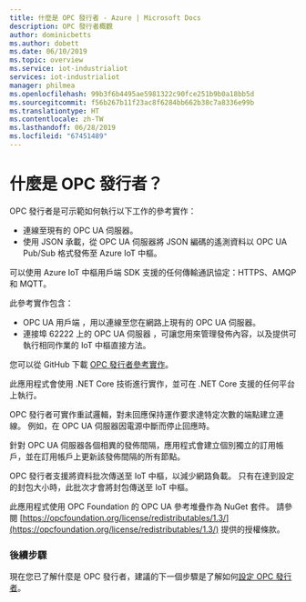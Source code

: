 ```yaml
---
title: 什麼是 OPC 發行者 - Azure | Microsoft Docs
description: OPC 發行者概觀
author: dominicbetts
ms.author: dobett
ms.date: 06/10/2019
ms.topic: overview
ms.service: iot-industrialiot
services: iot-industrialiot
manager: philmea
ms.openlocfilehash: 99b3f6b4495ae5981322c90fce251b9b0a18bb5d
ms.sourcegitcommit: f56b267b11f23ac8f6284bb662b38c7a8336e99b
ms.translationtype: HT
ms.contentlocale: zh-TW
ms.lasthandoff: 06/28/2019
ms.locfileid: "67451489"
---
```

# <a name="what-is-opc-publisher"></a>什麼是 OPC 發行者？

OPC 發行者是可示範如何執行以下工作的參考實作：

- 連線至現有的 OPC UA 伺服器。
- 使用 JSON 承載，從 OPC UA 伺服器將 JSON 編碼的遙測資料以 OPC UA Pub/Sub 格式發佈至 Azure IoT 中樞。

可以使用 Azure IoT 中樞用戶端 SDK 支援的任何傳輸通訊協定：HTTPS、AMQP 和 MQTT。

此參考實作包含：

- OPC UA 用戶端  ，用以連線至您在網路上現有的 OPC UA 伺服器。
- 連接埠 62222 上的 OPC UA 伺服器  ，可讓您用來管理發佈內容，以及提供可執行相同作業的 IoT 中樞直接方法。

您可以從 GitHub 下載 [OPC 發行者參考實作](https://github.com/Azure/iot-edge-opc-publisher)。

此應用程式會使用 .NET Core 技術進行實作，並可在 .NET Core 支援的任何平台上執行。

OPC 發行者可實作重試邏輯，對未回應保持運作要求達特定次數的端點建立連線。 例如，在 OPC UA 伺服器因電源中斷而停止回應時。

針對 OPC UA 伺服器各個相異的發佈間隔，應用程式會建立個別獨立的訂用帳戶，並在訂用帳戶上更新該發佈間隔的所有節點。

OPC 發行者支援將資料批次傳送至 IoT 中樞，以減少網路負載。 只有在達到設定的封包大小時，此批次才會將封包傳送至 IoT 中樞。

此應用程式使用 OPC Foundation 的 OPC UA 參考堆疊作為 NuGet 套件。 請參閱 [https://opcfoundation.org/license/redistributables/1.3/](https://opcfoundation.org/license/redistributables/1.3/) 提供的授權條款。

### <a name="next-steps"></a>後續步驟

現在您已了解什麼是 OPC 發行者，建議的下一個步驟是了解如何[設定 OPC 發行者](howto-opc-publisher-configure.md)。
